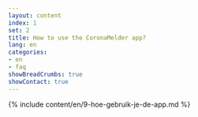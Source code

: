 ```yaml
---
layout: content
index: 1
set: 2
title: How to use the CoronaMelder app?
lang: en
categories:
- en
- faq
showBreadCrumbs: true
showContact: true
---
```

{% include content/en/9-hoe-gebruik-je-de-app.md %}
